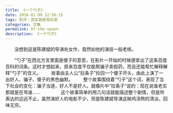 ```yaml
---
title: 《一个勺子》
date: 2016-01-09 22:56:15
tags: 影评：其实就是观后感
categories: 文集
permalink: Of-the-spoon
description: 《一个勺子》
---
```

　　没想到这是陈建斌的导演处女作，竟然如他的演技一般老练。

　　“勺子”在西北方言里面是傻子的意思，在影片一开始的时候便拿出了这条百度百科的词条。这时才想起来，原来百度不仅能帮骗子卖假药，而且还能帮忙解释解释“勺子”的含义。
　　故事由主人公“拉条子”捡回一个傻子开头，由此上演了一出好人、骗子、傻子的黑色幽默。<!--more-->
　　整个故事围绕着“勺子”这个词，表现了当下社会的变化：骗子当道，好人不是好人。就像片中“拉条子”说的：现在说谁老实那就是在骂谁……
　　
　　这个故事简单的用几句话就能描述整个剧情，但是所表达的远远不止，虽然演好人的电影不少，但是陈建斌导演这碗鸡汤熬的清淡，回味无穷。